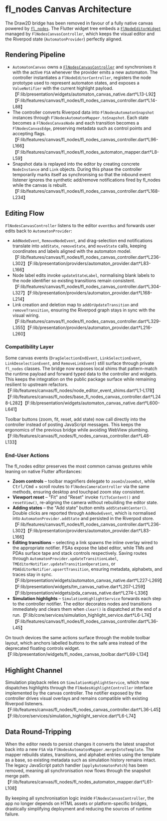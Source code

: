 # fl_nodes Canvas Architecture

The Draw2D bridge has been removed in favour of a fully native canvas powered
by [`fl_nodes`](https://pub.dev/packages/fl_nodes). The Flutter widget tree
embeds a [`FlNodeEditorWidget`](https://pub.dev/documentation/fl_nodes/latest/fl_nodes/FlNodeEditorWidget-class.html)
managed by `FlNodesCanvasController`, which keeps the visual editor and the
Riverpod state (`AutomatonProvider`) perfectly aligned.

## Rendering Pipeline

* `AutomatonCanvas` owns a [`FlNodesCanvasController`](../lib/presentation/widgets/automaton_canvas_native.dart)
  and synchronises it with the active `FSA` whenever the provider emits a new
  automaton. The controller instantiates a `FlNodeEditorController`, registers
  the node prototype used to represent automaton states, and exposes a
  `ValueNotifier` with the current highlight payload.【F:lib/presentation/widgets/automaton_canvas_native.dart†L13-L92】【F:lib/features/canvas/fl_nodes/fl_nodes_canvas_controller.dart†L14-L88】
* The controller converts Riverpod data into `FlNodesAutomatonSnapshot`
  instances through `FlNodesAutomatonMapper.toSnapshot`. Each state becomes a
  `FlNodesCanvasNode` and each transition becomes a `FlNodesCanvasEdge`,
  preserving metadata such as control points and accepting flags.【F:lib/features/canvas/fl_nodes/fl_nodes_canvas_controller.dart†L96-L166】【F:lib/features/canvas/fl_nodes/fl_nodes_automaton_mapper.dart†L8-L59】
* Snapshot data is replayed into the editor by creating concrete `NodeInstance`
  and `Link` objects. During this phase the controller temporarily marks itself
  as synchronising so that the inbound event listener ignores the synthetic
  add/remove notifications fired by fl_nodes while the canvas is rebuilt.【F:lib/features/canvas/fl_nodes/fl_nodes_canvas_controller.dart†L168-L234】

## Editing Flow

`FlNodesCanvasController` listens to the editor `eventBus` and forwards user
edits back to `AutomatonProvider`:

* `AddNodeEvent`, `RemoveNodeEvent`, and drag-selection end notifications
  translate into `addState`, `removeState`, and `moveState` calls, keeping
  coordinates and labels aligned with the automaton
  model.【F:lib/features/canvas/fl_nodes/fl_nodes_canvas_controller.dart†L236-L302】【F:lib/presentation/providers/automaton_provider.dart†L83-L166】
* Node label edits invoke `updateStateLabel`, normalising blank labels to the
  node identifier so existing transitions remain consistent.【F:lib/features/canvas/fl_nodes/fl_nodes_canvas_controller.dart†L304-L327】【F:lib/presentation/providers/automaton_provider.dart†L168-L214】
* Link creation and deletion map to `addOrUpdateTransition` and
  `removeTransition`, ensuring the Riverpod graph stays in sync with the visual
  wiring.【F:lib/features/canvas/fl_nodes/fl_nodes_canvas_controller.dart†L329-L355】【F:lib/presentation/providers/automaton_provider.dart†L216-L260】

### Compatibility Layer

Some canvas events (`DragSelectionEndEvent`, `LinkSelectionEvent`,
`LinkDeselectionEvent`, and `RemoveLinkEvent`) still surface through private
`fl_nodes` classes. The bridge now exposes local shims that pattern-match the
runtime payload and forward typed data to the controller and widgets. This keeps
the integration on the public package surface while remaining resilient to
upstream refactors.【F:lib/features/canvas/fl_nodes/node_editor_event_shims.dart†L1-L178】【F:lib/features/canvas/fl_nodes/base_fl_nodes_canvas_controller.dart†L248-L282】【F:lib/presentation/widgets/automaton_canvas_native.dart†L600-L641】

Toolbar buttons (zoom, fit, reset, add state) now call directly into the
controller instead of posting JavaScript messages. This keeps the ergonomics of
the previous bridge while avoiding WebView plumbing.【F:lib/features/canvas/fl_nodes/fl_nodes_canvas_controller.dart†L48-L133】

### End-User Actions

The fl_nodes editor preserves the most common canvas gestures while leaning on
native Flutter affordances:

* **Zoom controls** – toolbar magnifiers delegate to `zoomIn`/`zoomOut`, while
  <kbd>Ctrl/Cmd</kbd> + scroll routes to `FlNodesCameraController` via the same
  methods, ensuring desktop and touchpad zoom stay consistent.
* **Viewport reset** – "Fit" and "Reset" invoke `fitToContent()` and
  `resetView()`, re-aligning the camera without rebuilding the editor state.
* **Adding states** – the "Add state" button emits `addStateAtCenter()`. Double
  clicks are reported through `AddNodeEvent`, which is normalised into
  `AutomatonProvider.addState` and persisted in the Riverpod store.【F:lib/features/canvas/fl_nodes/fl_nodes_canvas_controller.dart†L236-L302】【F:lib/presentation/providers/automaton_provider.dart†L83-L166】
* **Editing transitions** – selecting a link spawns the inline overlay wired to
  the appropriate notifier. FSAs expose the label editor, while TMs and PDAs
  surface tape and stack controls respectively. Saving routes through
  `AutomatonProvider.updateTransitionLabel`,
  `TMEditorNotifier.updateTransitionOperations`, or
  `PDAEditorNotifier.upsertTransition`, ensuring metadata, alphabets, and traces
  stay in sync.【F:lib/presentation/widgets/automaton_canvas_native.dart†L227-L269】【F:lib/presentation/widgets/tm_canvas_native.dart†L207-L259】【F:lib/presentation/widgets/pda_canvas_native.dart†L274-L336】
* **Simulation highlights** – `SimulationHighlightService` forwards each step to
  the controller notifier. The editor decorates nodes and transitions
  immediately and clears them when `clear()` is dispatched at the end of a
  run.【F:lib/core/services/simulation_highlight_service.dart†L6-L74】【F:lib/features/canvas/fl_nodes/fl_nodes_canvas_controller.dart†L36-L45】

On touch devices the same actions surface through the mobile toolbar layout,
which anchors labelled buttons to the safe area instead of the deprecated
floating controls widget.【F:lib/presentation/widgets/fl_nodes_canvas_toolbar.dart†L69-L134】

## Highlight Channel

Simulation playback relies on `SimulationHighlightService`, which now dispatches
highlights through the `FlNodesHighlightController` interface implemented by the
canvas controller. The notifier exposed by the controller drives visual overlays
and remains compatible with existing Riverpod listeners.【F:lib/features/canvas/fl_nodes/fl_nodes_canvas_controller.dart†L36-L45】【F:lib/core/services/simulation_highlight_service.dart†L6-L74】

## Data Round-Tripping

When the editor needs to persist changes it converts the latest snapshot back
into a new `FSA` via `FlNodesAutomatonMapper.mergeIntoTemplate`. The mapper
rebuilds states, transitions, and alphabet entries using the template as a base,
so existing metadata such as simulation history remains intact. The legacy
JavaScript patch handler (`applyAutomatonPatch`) has been removed, meaning all
synchronisation now flows through the snapshot merge path.【F:lib/features/canvas/fl_nodes/fl_nodes_automaton_mapper.dart†L61-L108】

By keeping all synchronisation logic inside `FlNodesCanvasController`, the app
no longer depends on HTML assets or platform-specific bridges, drastically
simplifying deployment and reducing the sources of runtime failure.

